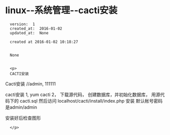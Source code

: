 
  # linux--系统管理--cacti安装

      version:  1
      created_at:  2016-01-02
      updated_at:  None

      created at 2016-01-02 10:18:27 


      None


      <p>
      CACTI安装
Cacti安装
//admin, 111111


cacti安装
  1, yum cacti
  2， 下载源代码， 创建数据库，并初始化数据库， 用源代码下的 cacti.sql
  然后访问  localhost/cacti/install/index.php 安装
  默认帐号密码是admin/admin
  
  安装好后检查图形

      </p>

  